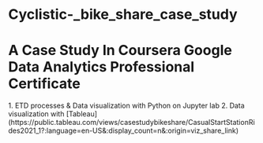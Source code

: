 # Cyclistic-_bike_share_case_study
<h1>A Case Study In Coursera Google Data Analytics Professional Certificate</h1>
1. ETD processes & Data visualization with Python on Jupyter lab
2. Data visualization with [Tableau](https://public.tableau.com/views/casestudybikeshare/CasualStartStationRides2021_1?:language=en-US&:display_count=n&:origin=viz_share_link)
